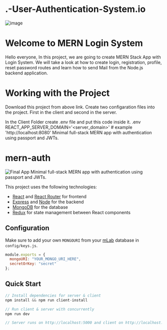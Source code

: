 # .-User-Authentication-System.io
![image](https://github.com/MangalVarsha/.-User-Authentication-System.io/assets/88738232/8f47ea7e-9604-452b-bf98-882425bf2508)
# Welcome to MERN Login System
Hello everyone, In this project, we are going to create MERN Stack App with Login System. We will take a look at how to create login, registration, profile, reset password routes and learn how to send Mail from the Node.js backend application.

# Working with the Project
Download this project from above link. Create two configaration files into the project. First in the client and second in the server.

In the Client Folder create .env file and put this code inside it.
.env
REACT_APP_SERVER_DOMAIN='<server_domain>' # example 'http://localhost:8080'
Minimal full-stack MERN app with authentication using passport and JWTs.

# mern-auth

![Final App](https://i.postimg.cc/tybZb8dL/final-MERNAuth.gif)
Minimal full-stack MERN app with authentication using passport and JWTs.

This project uses the following technologies:

- [React](https://reactjs.org) and [React Router](https://reacttraining.com/react-router/) for frontend
- [Express](http://expressjs.com/) and [Node](https://nodejs.org/en/) for the backend
- [MongoDB](https://www.mongodb.com/) for the database
- [Redux](https://redux.js.org/basics/usagewithreact) for state management between React components


## Configuration

Make sure to add your own `MONGOURI` from your [mLab](http://mlab.com) database in `config/keys.js`.

```javascript
module.exports = {
  mongoURI: "YOUR_MONGO_URI_HERE",
  secretOrKey: "secret"
};
```

## Quick Start

```javascript
// Install dependencies for server & client
npm install && npm run client-install

// Run client & server with concurrently
npm run dev

// Server runs on http://localhost:5000 and client on http://localhost:3000
```



